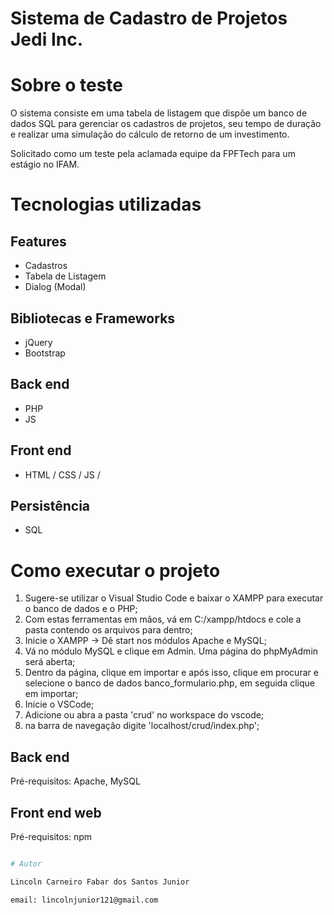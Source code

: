 # Sistema de Cadastro de Projetos Jedi Inc.

# Sobre o teste

O sistema consiste em uma tabela de listagem que dispõe um banco de dados SQL para gerenciar os cadastros de projetos, seu tempo de duração e realizar uma simulação do cálculo de retorno de um investimento. 

Solicitado como um teste pela aclamada equipe da FPFTech para um estágio no IFAM.


# Tecnologias utilizadas

## Features
- Cadastros
- Tabela de Listagem
- Dialog (Modal)

## Bibliotecas e Frameworks
- jQuery
- Bootstrap

## Back end
- PHP
- JS
## Front end
- HTML / CSS / JS / 
## Persistência
- SQL

# Como executar o projeto

1. Sugere-se utilizar o Visual Studio Code e baixar o XAMPP para executar o banco de dados e o PHP;
2. Com estas ferramentas em mãos, vá em C:/xampp/htdocs e cole a pasta contendo os arquivos para dentro;
3. Inicie o XAMPP -> Dê start nos módulos Apache e MySQL;
4. Vá no módulo MySQL e clique em Admin. Uma página do phpMyAdmin será aberta;
5. Dentro da página, clique em importar e após isso, clique em procurar e selecione o banco de dados banco_formulario.php, em seguida clique em importar;
6. Inicie o VSCode;
7. Adicione ou abra a pasta 'crud' no workspace do vscode;
8. na barra de navegação digite 'localhost/crud/index.php';

## Back end
Pré-requisitos: Apache, MySQL

## Front end web
Pré-requisitos: npm 

```bash

# Autor

Lincoln Carneiro Fabar dos Santos Junior

email: lincolnjunior121@gmail.com